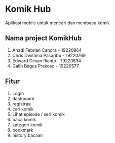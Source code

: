 # Komik Hub
Aplikasi mobile untuk mencari dan membaca komik

## Nama project KomikHub

1. Ahadi Febrian Candra - 19220864  
2. Chris Dwitama Pasaribu - 19220769  
3. Edward Ocsan Rianto - 19220634  
4. Galih Bagus Prakoso - 19220577 

## Fitur
1. Login
2. dashboard
3. registrasi
4. cari komik
5. Lihat episode / seri komik
6. baca komik
7. kategori komik
8. bookmark
9. history bacaan
   
